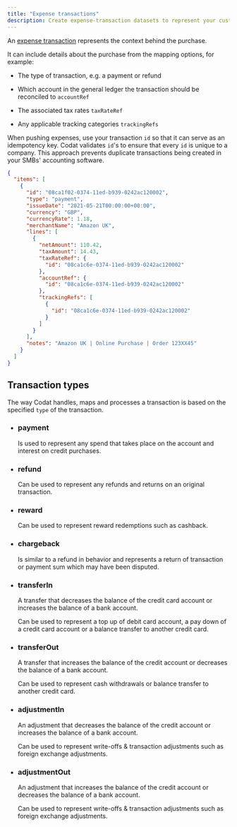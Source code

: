 ```yaml
---
title: "Expense transactions"
description: Create expense-transaction datasets to represent your customers spend
---
```


An [expense transaction](/sync-for-expenses-api#/operations/create-expense-dataset) represents the context behind the purchase.

It can include details about the purchase from the mapping options, for example:

- The type of transaction, e.g. a payment or refund

- Which account in the general ledger the transaction should be reconciled to `accountRef`

- The associated tax rates `taxRateRef`

- Any applicable tracking categories `trackingRefs`

When pushing expenses, use your transaction `id` so that it can serve as an idempotency key. Codat validates `id`'s to ensure that every `id` is unique to a company. 
This approach prevents duplicate transactions being created in your SMBs' accounting software.

```json title="Expense transaction"
{
  "items": [
    {
      "id": "08ca1f02-0374-11ed-b939-0242ac120002",
      "type": "payment",
      "issueDate": "2021-05-21T00:00:00+00:00",
      "currency": "GBP",
      "currencyRate": 1.18,
      "merchantName": "Amazon UK",
      "lines": [
        {
          "netAmount": 110.42,
          "taxAmount": 14.43,
          "taxRateRef": {
            "id": "08ca1c6e-0374-11ed-b939-0242ac120002"
          },
          "accountRef": {
            "id": "08ca1c6e-0374-11ed-b939-0242ac120002"
          },
          "trackingRefs": [
            {
              "id": "08ca1c6e-0374-11ed-b939-0242ac120002"
            }
          ]
        }
      ],
      "notes": "Amazon UK | Online Purchase | Order 123XX45"
    }
  ]
}
```

## Transaction types

The way Codat handles, maps and processes a transaction is based on the specified `type` of the transaction.


<ul className="card-container col-2">
  <li className="card">
    <div class="header">
      <h3>payment</h3>
    </div>
    <p>
      Is used to represent any spend that takes place on the account and interest on credit purchases. 
    </p>
  </li>

  <li className="card">
    <div class="header">
      <h3>refund</h3>
    </div>
    <p>
      Can be used to represent any refunds and returns on an original transaction.
    </p>
  </li>

  <li className="card">
    <div class="header">
      <h3>reward</h3>
    </div>
    <p>
      Can be used to represent reward redemptions such as cashback.
    </p>
  </li>
<li className="card">
    <div class="header">
      <h3>chargeback</h3>
    </div>
    <p>
      Is similar to a refund in behavior and represents a return of transaction or payment sum which may have been disputed.
    </p>
  </li>

  <li className="card">
    <div class="header">
      <h3>transferIn</h3>
    </div>
    <p>
      A transfer that decreases the balance of the credit card account or increases the balance of a bank account. </p>
<p>Can be used to represent a top up of debit card account, a pay down of a credit card account or a balance transfer to another credit card.</p>
    
  </li>

  <li className="card">
    <div class="header">
      <h3>transferOut</h3>
    </div>
    <p>
      A transfer that increases the balance of the credit account or decreases the balance of a bank account.</p>
<p> Can be used to represent cash withdrawals or balance transfer to another credit card.</p>
    
  </li>
  <li className="card">
    <div class="header">
      <h3>adjustmentIn</h3>
    </div>
    <p>
      An adjustment that decreases the balance of the credit account or increases the balance of a bank account. </p>
      <p>Can be used to represent write-offs & transaction adjustments such as foreign exchange adjustments. 
    </p>
  </li>

  <li className="card">
    <div class="header">
      <h3>adjustmentOut</h3>
    </div>
    <p>
      An adjustment that increases the balance of the credit account or decreases the balance of a bank account. </p>
<p>Can be used to represent write-offs & transaction adjustments such as foreign exchange adjustments. 
    </p>
  </li>

</ul>

